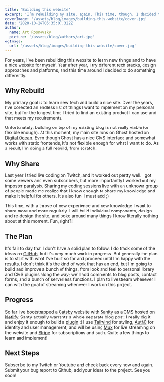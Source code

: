 ```yaml
---
title: 'Building this website'
excerpt: 'I’m rebuilding my site, again. This time, though, I decided to do it in public and share what I do, how, and why.'
coverImage: '/assets/blog/images/building-this-website/cover.jpg'
date: '2020-10-26T05:35:07.322Z'
author:
  name: Art Rosnovsky
  picture: '/assets/blog/authors/art.jpg'
ogImage:
  url: '/assets/blog/images/building-this-website/cover.jpg'
---
```


For years, I've been rebuilding this website to learn new things and to have a nice website for myself. Year after year, I try different tech stacks, design approaches and platforms, and this time around I decided to do something differently.

## Why Rebuild

My primary goal is to learn new tech and build a nice site. Over the years, I've collected an endless list of things I want to implement on my personal site, but for the longest time I tried to find an existing product I can use and that meets my requirements.

Unfortunately, building on top of my existing blog is not really viable (or flexible enough). At this moment, my main site runs on Ghost hosted on [Digital Ocean](https://m.do.co/c/4c9e726c78a9). Even though Ghost has a nice CMS interface and somewhat works with static frontends, It's not flexible enough for what I want to do. As a result, I'm doing a full rebuild, from scratch.

## Why Share

Last year I tried live coding on Twitch, and it worked out pretty well. I got some viewers and even subscribers, but more importantly I worked out my imposter paralysis. Sharing my coding sessions live with an unknown group of people made me realize that I know enough to share my knowledge and make it helpful for others. It's also fun, I must add ;)

This time, with a throve of new experience and new knowledge I want to share more and more regularly. I will build individual components, design and re-design the site, and poke around many things I know literally nothing about at this moment. Fun, right?!

## The Plan

It's fair to day that I don't have a solid plan to follow. I do track some of the ideas on [GitHub](http://github.com/rosnovsky/sanity-gatsby-blog/projects/1), but it's very much work in progress. But generally the plan is to start with what I've built so far and proceed until I'm happy with the results. I don't think it's the kind of work that has an end, but I'm going to build and improve a bunch of things, from look and feel to personal library and CMS plugins along the way; we'll add comments to blog posts, contact forms, and a bunch of serverless functions. I plan to livestream whenever I can with the goal of streaming whenever I work on this project.

## Progress

So far I've bootstrapped a [Gatsby](https://gatsbyjs.com) website with [Sanity](https://sanity.io) as a CMS hosted on [Netlify](https://netlify.com). Santy actually warrants a whole separate blog post: I really dig it and enjoy it enough to build a [plugin](https://github.com/rosnovsky/sanity-plugin-autocomplete-tags) :) I use [Tailwind](https://tailwindcss.com) for styling, [Auth0](https://auth0.com) for identity and user management, and will be using [Mux](https://mux.com) for live streaming on the website and [Stripe](https://stripe.com) for subscriptions and such. Quite a few things to learn and implement!

## Next Steps

Subscribe to my Twitch or Youtube and check back every now and again. Submit your bug report to Github, add your ideas to the project. See you soon!
